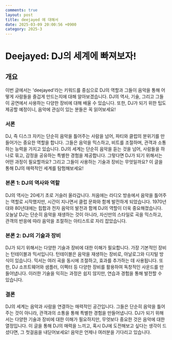 ```yaml
---
comments: true
layout: post
title: deejayed 에 대해서
date: 2025-03-09 20:00:56 +0900
category: 2025-3
---
```


# Deejayed: DJ의 세계에 빠져보자!

## 개요
이번 글에서는 'deejayed'라는 키워드를 중심으로 DJ의 역할과 그들이 음악을 통해 어떻게 사람들을 즐겁게 만드는지에 대해 알아보겠습니다. DJ의 역사, 기술, 그리고 그들이 공연에서 사용하는 다양한 장비에 대해 배울 수 있습니다. 또한, DJ가 되기 위한 팁도 제공할 예정이니, 음악에 관심이 있는 분들은 꼭 읽어보세요!

### 서론
DJ, 즉 디스크 자키는 단순히 음악을 틀어주는 사람을 넘어, 파티와 클럽의 분위기를 만들어가는 중요한 역할을 합니다. 그들은 음악을 믹스하고, 비트를 조절하며, 관객과 소통하는 능력을 가지고 있습니다. DJ의 세계는 단순히 음악을 듣는 것을 넘어, 사람들을 하나로 묶고, 감정을 공유하는 특별한 경험을 제공합니다. 그렇다면 DJ가 되기 위해서는 어떤 과정이 필요할까요? 그리고 그들이 사용하는 기술과 장비는 무엇일까요? 이 글을 통해 DJ의 매력적인 세계를 탐험해보세요!

### 본론 1: DJ의 역사와 역할
DJ의 역사는 20세기 초로 거슬러 올라갑니다. 처음에는 라디오 방송에서 음악을 틀어주는 역할로 시작했지만, 시간이 지나면서 클럽 문화와 함께 발전하게 되었습니다. 1970년대와 80년대에는 힙합과 전자 음악의 발전과 함께 DJ의 역할이 더욱 중요해졌습니다. 오늘날 DJ는 단순히 음악을 재생하는 것이 아니라, 자신만의 스타일로 곡을 믹스하고, 관객의 반응에 따라 음악을 조절하는 아티스트로 자리 잡았습니다.

### 본론 2: DJ의 기술과 장비
DJ가 되기 위해서는 다양한 기술과 장비에 대한 이해가 필요합니다. 가장 기본적인 장비는 턴테이블과 믹서입니다. 턴테이블은 음악을 재생하는 장비로, 아날로그와 디지털 방식이 있습니다. 믹서는 여러 곡을 동시에 조절하고, 효과를 추가하는 데 사용됩니다. 또한, DJ 소프트웨어와 샘플러, 이펙터 등 다양한 장비를 활용하여 독창적인 사운드를 만들어냅니다. 이러한 기술을 익히는 과정은 쉽지 않지만, 연습과 경험을 통해 발전할 수 있습니다.

### 결론
DJ의 세계는 음악과 사람을 연결하는 매력적인 공간입니다. 그들은 단순히 음악을 틀어주는 것이 아니라, 관객과의 소통을 통해 특별한 경험을 만들어냅니다. DJ가 되기 위해서는 다양한 기술과 장비에 대한 이해가 필요하지만, 무엇보다 중요한 것은 음악에 대한 열정입니다. 이 글을 통해 DJ의 매력을 느끼고, 혹시 DJ에 도전해보고 싶다는 생각이 드셨다면, 그 첫걸음을 내딛어보세요! 음악은 언제나 여러분을 기다리고 있습니다.